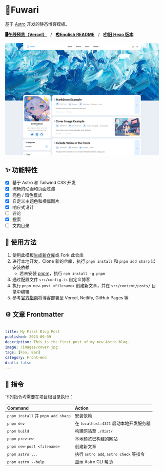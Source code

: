 # 🍥Fuwari

基于 [Astro](https://astro.build) 开发的静态博客模板。

[**🖥️在线预览（Vercel）**](https://fuwari.vercel.app)&nbsp;&nbsp;&nbsp;/&nbsp;&nbsp;&nbsp;[**🌏English README**](https://github.com/saicaca/fuwari)&nbsp;&nbsp;&nbsp;/&nbsp;&nbsp;&nbsp;[**📦旧 Hexo 版本**](https://github.com/saicaca/hexo-theme-vivia)

![Preview Image](https://raw.githubusercontent.com/saicaca/resource/main/fuwari/home.png)

## ✨ 功能特性

- [x] 基于 Astro 和 Tailwind CSS 开发
- [x] 流畅的动画和页面过渡
- [x] 亮色 / 暗色模式
- [x] 自定义主题色和横幅图片
- [x] 响应式设计
- [ ] 评论
- [x] 搜索
- [ ] 文内目录

## 🚀 使用方法

1. 使用此模板[生成新仓库](https://github.com/saicaca/fuwari/generate)或 Fork 此仓库
2. 进行本地开发，Clone 新的仓库，执行 `pnpm install` 和 `pnpm add sharp` 以安装依赖  
   - 若未安装 [pnpm](https://pnpm.io)，执行 `npm install -g pnpm`
3. 通过配置文件 `src/config.ts` 自定义博客
4. 执行 `pnpm new-post <filename>` 创建新文章，并在 `src/content/posts/` 目录中编辑
5. 参考[官方指南](https://docs.astro.build/zh-cn/guides/deploy/)将博客部署至 Vercel, Netlify, GitHub Pages 等 

## ⚙️ 文章 Frontmatter

```yaml
---
title: My First Blog Post
published: 2023-09-09
description: This is the first post of my new Astro blog.
image: /images/cover.jpg
tags: [Foo, Bar]
category: Front-end
draft: false
---
```

## 🧞 指令

下列指令均需要在项目根目录执行：

| Command                           | Action                            |
|:----------------------------------|:----------------------------------|
| `pnpm install` 并 `pnpm add sharp` | 安装依赖                              |
| `pnpm dev`                        | 在 `localhost:4321` 启动本地开发服务器      |
| `pnpm build`                      | 构建网站至 `./dist/`                   |
| `pnpm preview`                    | 本地预览已构建的网站                        |
| `pnpm new-post <filename>`        | 创建新文章                             |
| `pnpm astro ...`                  | 执行 `astro add`, `astro check` 等指令 |
| `pnpm astro --help`               | 显示 Astro CLI 帮助                   |

